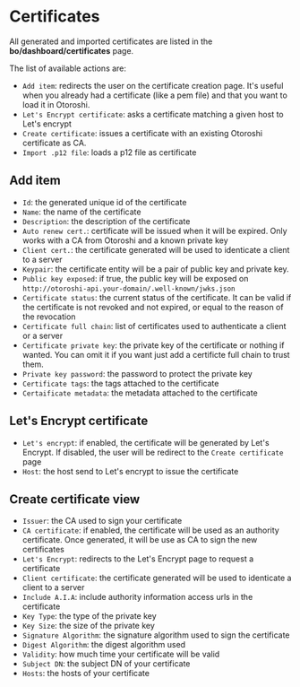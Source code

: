 # Certificates

All generated and imported certificates are listed in the **bo/dashboard/certificates** page.

The list of available actions are:

* `Add item`: redirects the user on the certificate creation page. It's useful when you already had a certificate (like a pem file) and that you want to load it in Otoroshi.
* `Let's Encrypt certificate`: asks a certificate matching a given host to Let's encrypt 
* `Create certificate`: issues a certificate with an existing Otoroshi certificate as CA.
* `Import .p12 file`: loads a p12 file as certificate

## Add item

* `Id`: the generated unique id of the certificate
* `Name`: the name of the certificate
* `Description`: the description of the certificate
* `Auto renew cert.`: certificate will be issued when it will be expired. Only works with a CA from Otoroshi and a known private key
* `Client cert.`: the certificate generated will be used to identicate a client to a server
* `Keypair`: the certificate entity will be a pair of public key and private key.
* `Public key exposed`: if true, the public key will be exposed on `http://otoroshi-api.your-domain/.well-known/jwks.json`
* `Certificate status`: the current status of the certificate. It can be valid if the certificate is not revoked and not expired, or equal to the reason of the revocation
* `Certificate full chain`: list of certificates used to authenticate a client or a server
* `Certificate private key`: the private key of the certificate or nothing if wanted. You can omit it if you want just add a certificte full chain to trust them.
* `Private key password`: the password to protect the private key
* `Certificate tags`: the tags attached to the certificate
* `Certaificate metadata`:  the metadata attached to the certificate

## Let's Encrypt certificate

* `Let's encrypt`: if enabled, the certificate will be generated by Let's Encrypt. If disabled, the user will be redirect to the `Create certificate` page
* `Host`: the host send to Let's encrypt to issue the certificate

## Create certificate view

* `Issuer`: the CA used to sign your certificate
* `CA certificate`: if enabled, the certificate will be used as an authority certificate. Once generated, it will be use as CA to sign the new certificates
* `Let's Encrypt`: redirects to the Let's Encrypt page to request a certificate
* `Client certificate`: the certificate generated will be used to identicate a client to a server
* `Include A.I.A`: include authority information access urls in the certificate
* `Key Type`: the type of the private key
* `Key Size`: the size of the private key
* `Signature Algorithm`: the signature algorithm used to sign the certificate
* `Digest Algorithm`:  the digest algorithm used
* `Validity`: how much time your certificate will be valid
* `Subject DN`:  the subject DN of your certificate
* `Hosts`: the hosts of your certificate

